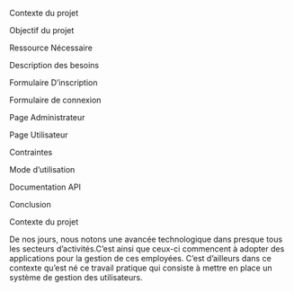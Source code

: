 Contexte du projet


Objectif du projet

Ressource Nécessaire

Description des besoins

Formulaire D’inscription

Formulaire de connexion

Page Administrateur

Page Utilisateur

Contraintes

Mode d’utilisation

Documentation API

Conclusion


Contexte du projet

De nos jours, nous notons une avancée technologique dans presque tous les secteurs d’activités.C’est ainsi que ceux-ci commencent à adopter des applications pour la gestion de ces employées.
C’est d’ailleurs dans ce contexte qu’est né ce travail pratique qui consiste à mettre en place un système de gestion des utilisateurs.
